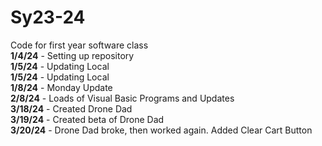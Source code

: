 # Sy23-24
Code for first year software class <br>
<b>1/4/24</b> - Setting up repository <br>
<b>1/5/24</b> - Updating Local <br>
<b>1/5/24</b> - Updating Local <br>
<b>1/8/24</b> - Monday Update <br>
<b>2/8/24</b> - Loads of Visual Basic Programs and Updates <br>
<b>3/18/24</b> - Created Drone Dad <br>
<b>3/19/24</b> - Created beta of Drone Dad <br>
<b>3/20/24</b> - Drone Dad broke, then worked again. Added Clear Cart Button

